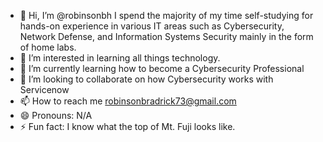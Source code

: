 - 👋 Hi, I’m @robinsonbh I spend the majority of my time self-studying for hands-on experience in various IT areas such as Cybersecurity, Network Defense, and Information Systems Security mainly in the form of home labs.
- 👀 I’m interested in learning all things technology.
- 🌱 I’m currently learning how to become a Cybersecurity Professional
- 💞️ I’m looking to collaborate on how Cybersecurity works with Servicenow
- 📫 How to reach me robinsonbradrick73@gmail.com
- 😄 Pronouns: N/A
- ⚡ Fun fact: I know what the top of Mt. Fuji looks like.

<!---
robinsonbh/robinsonbh is a ✨ special ✨ repository because its `README.md` (this file) appears on your GitHub profile.
You can click the Preview link to take a look at your changes.
--->
